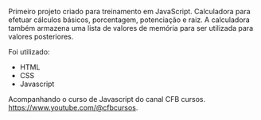 Primeiro projeto criado para treinamento em JavaScript.
Calculadora para efetuar cálculos básicos, porcentagem, potenciação e raiz.
A calculadora também armazena uma lista de valores de memória para ser utilizada para valores posteriores.

Foi utilizado:
- HTML
- CSS
- Javascript

Acompanhando o curso de Javascript do canal CFB cursos.
https://www.youtube.com/@cfbcursos.